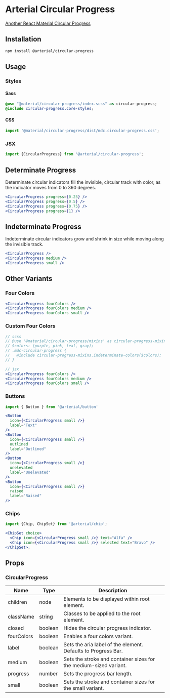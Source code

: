 # Arterial Circular Progress

[Another React Material Circular Progress](https://arterialjs.org/circular-progress)

## Installation

```zsh
npm install @arterial/circular-progress
```

## Usage

### Styles

#### Sass

```scss
@use "@material/circular-progress/index.scss" as circular-progress;
@include circular-progress.core-styles;
```

#### CSS

```jsx
import '@material/circular-progress/dist/mdc.circular-progress.css';
```

### JSX

```jsx
import {CircularProgress} from '@arterial/circular-progress';
```

## Determinate Progress

Determinate circular indicators fill the invisible, circular track with color, as the indicator moves from 0 to 360 degrees.

```jsx
<CircularProgress progress={0.25} />
<CircularProgress progress={0.5} />
<CircularProgress progress={0.75} />
<CircularProgress progress={1} />
```

## Indeterminate Progress

Indeterminate circular indicators grow and shrink in size while moving along the invisible track.

```jsx
<CircularProgress />
<CircularProgress medium />
<CircularProgress small />
```

## Other Variants

### Four Colors

```jsx
<CircularProgress fourColors />
<CircularProgress fourColors medium />
<CircularProgress fourColors small />
```

### Custom Four Colors

```jsx
// scss
// @use '@material/circular-progress/mixins' as circular-progress-mixins;
// $colors: (purple, pink, teal, gray);
// .mdc-circular-progress {
//   @include circular-progress-mixins.indeterminate-colors($colors);
// }

// jsx
<CircularProgress fourColors />
<CircularProgress fourColors medium />
<CircularProgress fourColors small />
```

### Buttons

```jsx
import { Button } from '@arterial/button'

<Button
  icon={<CircularProgress small />}
  label="Text"
/>
<Button
  icon={<CircularProgress small />}
  outlined
  label="Outlined"
/>
<Button
  icon={<CircularProgress small />}
  unelevated
  label="Unelevated"
/>
<Button
  icon={<CircularProgress small />}
  raised
  label="Raised"
/>
```

### Chips

```jsx
import {Chip, ChipSet} from '@arterial/chip';

<ChipSet choice>
  <Chip icon={<CircularProgress small />} text="Alfa" />
  <Chip icon={<CircularProgress small />} selected text="Bravo" />
</ChipSet>;
```

## Props

### CircularProgress

| Name       | Type    | Description                                                       |
| ---------- | ------- | ----------------------------------------------------------------- |
| children   | node    | Elements to be displayed within root element.                     |
| className  | string  | Classes to be applied to the root element.                        |
| closed     | boolean | Hides the circular progress indicator.                            |
| fourColors | boolean | Enables a four colors variant.                                    |
| label      | boolean | Sets the aria label of the element. Defaults to Progress Bar.     |
| medium     | boolean | Sets the stroke and container sizes for the medium-sized variant. |
| progress   | number  | Sets the progress bar length.                                     |
| small      | boolean | Sets the stroke and container sizes for the small variant.        |
